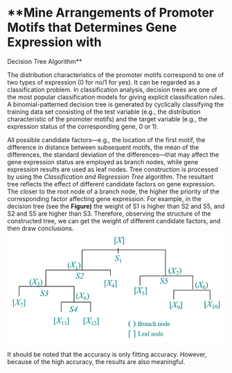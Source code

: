 # **Mine Arrangements of Promoter Motifs that Determines Gene Expression with
Decision Tree Algorithm**

The distribution characteristics of the promoter motifs correspond to one of two
types of expression (0 for no/1 for yes). It can be regarded as a
classification problem. In classification analysis, decision trees are one of
the most popular classification models for giving explicit classification rules.
A binomial-patterned decision tree is generated by cyclically classifying the
training data set consisting of the test variable (e.g., the distribution
characteristic of the promoter motifs) and the target variable (e.g., the
expression status of the corresponding gene, 0 or 1).

All possible candidate factors—e.g., the location of the first motif, the
difference in distance between subsequent motifs, the mean of the differences,
the standard deviation of the differences—that may affect the gene expression
status are employed as branch nodes, while gene expression results are used as
leaf nodes. Tree construction is processed by using the *Classification and
Regression Tree* algorithm. The resultant tree reflects the effect of different
candidate factors on gene expression. The closer to the root node of a branch
node, the higher the priority of the corresponding factor affecting gene
expression. For example, in the decision tree (see the **Figure)** the weight of
S1 is higher than S2 and S5, and S2 and S5 are higher than S3. Therefore,
observing the structure of the constructed tree, we can get the weight of
different candidate factors, and then draw conclusions.
![image](https://github.com/gaskinwang/Decision-Tree/blob/master/Decision%20tree/Schematic%20diagram.png)

It should be noted that the accuracy is only fitting accuracy. However, because
of the high accuracy, the results are also meaningful.
